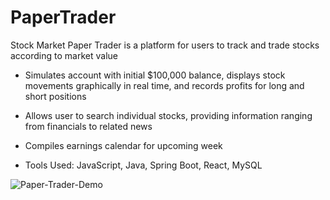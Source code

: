 # PaperTrader

Stock Market Paper Trader is a platform for users to track and trade stocks according to market value

* Simulates account with initial $100,000 balance, displays stock movements graphically in real time, and records profits for long and short positions

* Allows user to search individual stocks, providing information ranging from financials to related news

* Compiles earnings calendar for upcoming week

* Tools Used: JavaScript, Java, Spring Boot, React, MySQL

![Paper-Trader-Demo](demo/PaperTrader.gif)
